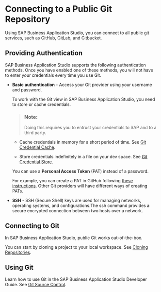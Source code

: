 <!-- loioa47db8bde00647cdb0ea2b06737ad14a -->

# Connecting to a Public Git Repository

Using SAP Business Application Studio, you can connect to all public git services, such as GitHub, GitLab, and Gitbucket.



<a name="loioa47db8bde00647cdb0ea2b06737ad14a__section_rml_hxl_tnb"/>

## Providing Authentication

SAP Business Application Studio supports the following authentication methods. Once you have enabled one of these methods, you will not have to enter your credentials every time you use Git.

-   ****Basic authentication**** - Access your Git provider using your username and password.

    To work with the Git view in SAP Business Application Studio, you need to store or cache credentials.

    > ### Note:  
    > Doing this requires you to entrust your credentials to SAP and to a third party.

    -   Cache credentials in memory for a short period of time. See [Git Credential Cache](https://git-scm.com/docs/git-credential-cache).

    -   Store credentials indefinitely in a file on your dev space. See [Git Credential Store](https://git-scm.com/docs/git-credential-store).

    You can use a **Personal Access Token** \(PAT\) instead of a password.

    For example, you can create a PAT in GitHub following [these instructions](http://help.sap.com/disclaimer?site=https://docs.github.com/en/github/authenticating-to-github/creating-a-personal-access-token). Other Git providers will have different ways of creating PATs.

-   **SSH** - SSH \(Secure Shell\) keys are used for managing networks, operating systems, and configurations.The ssh command provides a secure encrypted connection between two hosts over a network.



<a name="loioa47db8bde00647cdb0ea2b06737ad14a__section_ysr_hxl_tnb"/>

## Connecting to Git

In SAP Business Application Studio, public Git works out-of-the-box.

You can start by cloning a project to your local workspace. See [Cloning Repositories](Cloning_Repositories_7a68bfa.md).



<a name="loioa47db8bde00647cdb0ea2b06737ad14a__section_wtl_mbm_tnb"/>

## Using Git

Learn how to use Git in the SAP Business Application Studio Developer Guide. See [Git Source Control](Git_Source_Control_9689c07.md).

